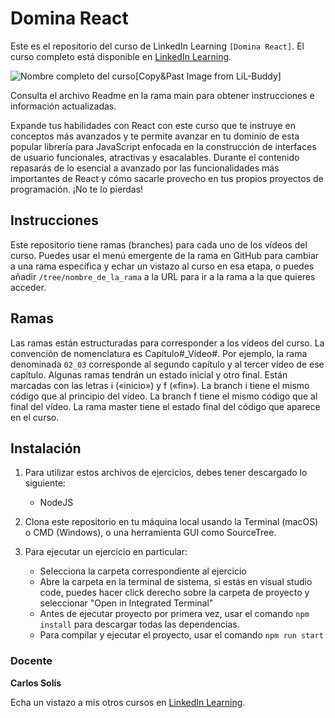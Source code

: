 # Domina React

Este es el repositorio del curso de LinkedIn Learning `[Domina React]`. El curso completo está disponible en [LinkedIn Learning][lil-course-url].

![Nombre completo del curso][lil-thumbnail-url][Copy&Past Image from LiL-Buddy] 

Consulta el archivo Readme en la rama main para obtener instrucciones e información actualizadas.

Expande tus habilidades con React con este curso que te instruye en conceptos más avanzados y te permite avanzar en tu dominio de esta popular librería para JavaScript enfocada en la construcción de interfaces de usuario funcionales, atractivas y esacalables. Durante el contenido repasarás de lo esencial a avanzado por las funcionalidades más importantes de React y cómo sacarle provecho en tus propios proyectos de programación. ¡No te lo pierdas!

## Instrucciones

Este repositorio tiene ramas (branches) para cada uno de los vídeos del curso. Puedes usar el menú emergente de la rama en GitHub para cambiar a una rama específica y echar un vistazo al curso en esa etapa, o puedes añadir `/tree/nombre_de_la_rama` a la URL para ir a la rama a la que quieres acceder.

## Ramas

Las ramas están estructuradas para corresponder a los vídeos del curso. La convención de nomenclatura es Capítulo#_Vídeo#. Por ejemplo, la rama denominada `02_03` corresponde al segundo capítulo y al tercer vídeo de ese capítulo. Algunas ramas tendrán un estado inicial y otro final. Están marcadas con las letras i («inicio») y f («fin»). La branch i tiene el mismo código que al principio del vídeo. La branch f tiene el mismo código que al final del vídeo. La rama master tiene el estado final del código que aparece en el curso.

## Instalación

1. Para utilizar estos archivos de ejercicios, debes tener descargado lo siguiente:
   - NodeJS

2. Clona este repositorio en tu máquina local usando la Terminal (macOS) o CMD (Windows), o una herramienta GUI como SourceTree.
3. Para ejecutar un ejercicio en particular:
   - Selecciona la carpeta correspondiente al ejercicio
   - Abre la carpeta en la terminal de sistema, si estás en visual studio code, puedes hacer click derecho sobre la carpeta de proyecto y seleccionar "Open in Integrated Terminal"
   - Antes de ejecutar proyecto por primera vez, usar el comando `npm install` para descargar todas las dependencias.
   - Para compilar y ejecutar el proyecto, usar el comando `npm run start` 

### Docente

**Carlos Solís**

Echa un vistazo a mis otros cursos en [LinkedIn Learning](https://www.linkedin.com/learning/instructors/carlos-solis).

[0]: # (Replace these placeholder URLs with actual course URLs)
[lil-course-url]: https://www.linkedin.com/learning/domina-react/introducete-en-react-por-la-puerta-grande
[lil-thumbnail-url]: https://media.licdn.com/dms/image/C4E0DAQFwSxMuxZ0xpQ/learning-public-crop_675_1200/0/1679293813456?e=2147483647&v=beta&t=xCcj1ns_0lkOMhxoDHypsg0T80ZiWYJX6FpBKV99Fxs

[1]: # (End of ES-Instruction ###############################################################################################)
